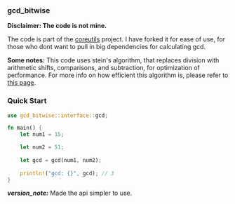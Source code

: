 ### gcd_bitwise

**Disclaimer: The code is not mine.**

The code is part of the [coreutils](https://github.com/uutils/coreutils/blob/15da98d84e9a094ea72c5f51efcc2d8aa9e9184f/src/uu/factor/src/numeric/gcd.rs) project. I have forked it for ease of use, for those who dont want to pull in big dependencies for calculating gcd.

**Some notes:** This code uses stein's algorithm, that replaces division with arithmetic shifts, comparisons, and subtraction, for optimization of performance. For more info on how efficient this algorithm is, please refer to [this page](https://en.wikipedia.org/wiki/Binary_GCD_algorithm).

### Quick Start
```rust
use gcd_bitwise::interface::gcd;

fn main() {
    let num1 = 15;

    let num2 = 51;
     
    let gcd = gcd(num1, num2);
     
    println!("gcd: {}", gcd); // 3   
}
```

***version_note:*** Made the api simpler to use.